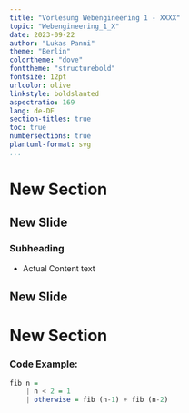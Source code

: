 ```yaml
---
title: "Vorlesung Webengineering 1 - XXXX"
topic: "Webengineering_1_X"
date: 2023-09-22
author: "Lukas Panni"
theme: "Berlin"
colortheme: "dove"
fonttheme: "structurebold"
fontsize: 12pt
urlcolor: olive
linkstyle: boldslanted
aspectratio: 169
lang: de-DE
section-titles: true
toc: true
numbersections: true
plantuml-format: svg
...
```



# New Section 

## New Slide 

### Subheading

- Actual Content text

## New Slide 

# New Section

### Code Example:

```haskell
fib n = 
    | n < 2 = 1
    | otherwise = fib (n-1) + fib (n-2)
```




